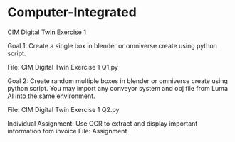 # Computer-Integrated

CIM Digital Twin Exercise 1

Goal 1: Create a single box in blender or omniverse create using python script.

File: CIM Digital Twin Exercise 1 Q1.py


Goal 2: Create random multiple boxes in blender or omniverse create using python script. You may import any conveyor system and obj file from Luma AI into the same environment.

File: CIM Digital Twin Exercise 1 Q2.py

Individual Assignment: Use OCR to extract and display important information fom invoice
File: Assignment
